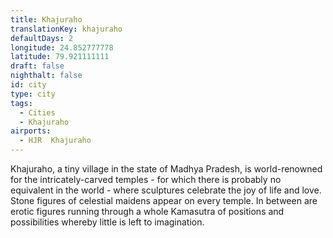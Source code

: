 ```yaml
---
title: Khajuraho
translationKey: khajuraho
defaultDays: 2
longitude: 24.852777778
latitude: 79.921111111
draft: false
nighthalt: false
id: city
type: city
tags:
  - Cities
  - Khajuraho
airports:
  - HJR  Khajuraho
---
```


Khajuraho, a tiny village in the state of Madhya Pradesh, is world-renowned for the intricately-carved temples - for which there is probably no equivalent in the world - where sculptures celebrate the joy of life and love. Stone figures of celestial maidens appear on every temple. In between are erotic figures running through a whole Kamasutra of positions and possibilities whereby little is left to imagination.